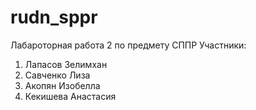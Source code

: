# rudn_sppr
Лабароторная работа 2 по предмету СППР
Участники:
1. Лапасов Зелимхан
2. Савченко Лиза
3. Акопян Изобелла
4. Кекишева Анастасия
